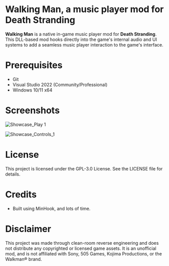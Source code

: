 # Walking Man, a music player mod for Death Stranding
**Walking Man** is a native in-game music player mod for **Death Stranding**. This DLL-based mod hooks directly into the game's internal audio and UI systems to add a seamless music player interaction to the game's interface.

# Prerequisites
- Git
- Visual Studio 2022 (Community/Professional)
- Windows 10/11 x64

# Screenshots
![Showcase_Play 1](https://staticdelivery.nexusmods.com/mods/3392/images/93/93-1753308425-786883420.png)

![Showcase_Controls_1](https://staticdelivery.nexusmods.com/mods/3392/images/93/93-1753306701-1719850712.png)

# License
This project is licensed under the GPL-3.0 License. See the LICENSE file for details.

# Credits
- Built using MinHook, and lots of time.

# Disclaimer
This project was made through clean-room reverse engineering and does not distribute any copyrighted or licensed game assets. It is an unofficial mod, and is not affiliated with Sony, 505 Games, Kojima Productions, or the Walkman® brand.
